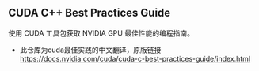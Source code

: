 ## CUDA C++ Best Practices Guide

使用 CUDA 工具包获取 NVIDIA GPU 最佳性能的编程指南。

* 此仓库为cuda最佳实践的中文翻译，原版链接
https://docs.nvidia.com/cuda/cuda-c-best-practices-guide/index.html
